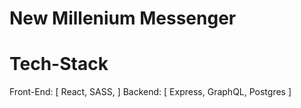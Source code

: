 # New Millenium Messenger #

# Tech-Stack #
Front-End: [
  React,
  SASS,
]
Backend: [
  Express,
  GraphQL,
  Postgres
]
